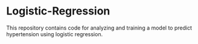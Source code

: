 # Logistic-Regression
This repository contains code for analyzing and training a model to predict hypertension using logistic regression.
